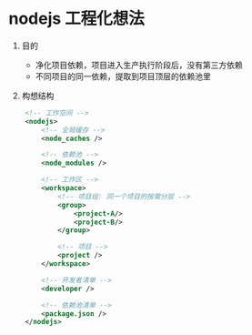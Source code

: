 # nodejs 工程化想法

1. 目的

   - 净化项目依赖，项目进入生产执行阶段后，没有第三方依赖
   - 不同项目的同一依赖，提取到项目顶层的依赖池里

2. 构想结构

``` xml
    <!-- 工作空间 -->
    <nodejs>
        <!-- 全局缓存 -->
        <node_caches />

        <!-- 依赖池 -->
        <node_modules />

        <!-- 工作区 -->
        <workspace>
            <!-- 项目组: 同一个项目的按需分层 -->
            <group>
                <project-A/>
                <project-B/>
            </group>

            <!-- 项目 -->
            <project />
        </workspace>

        <!-- 开发者清单 -->
        <developer />

        <!-- 依赖池清单 -->
        <package.json />
    </nodejs>
```

